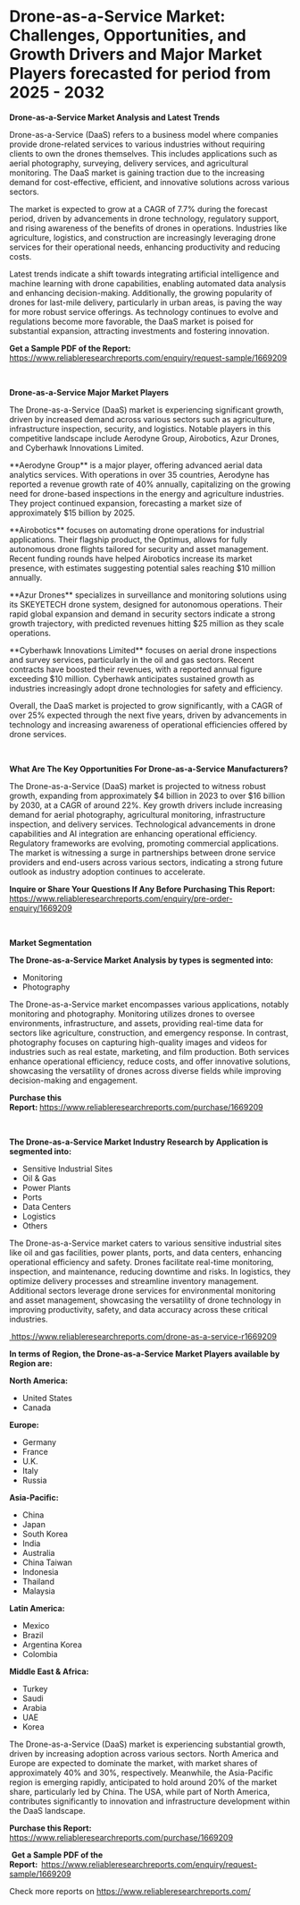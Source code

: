 <p><h1>Drone-as-a-Service Market: Challenges, Opportunities, and Growth Drivers and Major Market Players forecasted for period from 2025 - 2032</h1></p><p><strong>Drone-as-a-Service Market Analysis and Latest Trends</strong></p>
<p><p>Drone-as-a-Service (DaaS) refers to a business model where companies provide drone-related services to various industries without requiring clients to own the drones themselves. This includes applications such as aerial photography, surveying, delivery services, and agricultural monitoring. The DaaS market is gaining traction due to the increasing demand for cost-effective, efficient, and innovative solutions across various sectors.</p><p>The market is expected to grow at a CAGR of 7.7% during the forecast period, driven by advancements in drone technology, regulatory support, and rising awareness of the benefits of drones in operations. Industries like agriculture, logistics, and construction are increasingly leveraging drone services for their operational needs, enhancing productivity and reducing costs. </p><p>Latest trends indicate a shift towards integrating artificial intelligence and machine learning with drone capabilities, enabling automated data analysis and enhancing decision-making. Additionally, the growing popularity of drones for last-mile delivery, particularly in urban areas, is paving the way for more robust service offerings. As technology continues to evolve and regulations become more favorable, the DaaS market is poised for substantial expansion, attracting investments and fostering innovation.</p></p>
<p><strong>Get a Sample PDF of the Report:&nbsp;</strong> <a href="https://www.reliableresearchreports.com/enquiry/request-sample/1669209?utm_campaign=3325&utm_medium=2&utm_source=Github&utm_content=ia&utm_term=11032025&utm_id=drone-as-a-service">https://www.reliableresearchreports.com/enquiry/request-sample/1669209</a></p>
<p>&nbsp;</p>
<p><strong>Drone-as-a-Service Major Market Players</strong></p>
<p><p>The Drone-as-a-Service (DaaS) market is experiencing significant growth, driven by increased demand across various sectors such as agriculture, infrastructure inspection, security, and logistics. Notable players in this competitive landscape include Aerodyne Group, Airobotics, Azur Drones, and Cyberhawk Innovations Limited.</p><p>**Aerodyne Group** is a major player, offering advanced aerial data analytics services. With operations in over 35 countries, Aerodyne has reported a revenue growth rate of 40% annually, capitalizing on the growing need for drone-based inspections in the energy and agriculture industries. They project continued expansion, forecasting a market size of approximately $15 billion by 2025.</p><p>**Airobotics** focuses on automating drone operations for industrial applications. Their flagship product, the Optimus, allows for fully autonomous drone flights tailored for security and asset management. Recent funding rounds have helped Airobotics increase its market presence, with estimates suggesting potential sales reaching $10 million annually.</p><p>**Azur Drones** specializes in surveillance and monitoring solutions using its SKEYETECH drone system, designed for autonomous operations. Their rapid global expansion and demand in security sectors indicate a strong growth trajectory, with predicted revenues hitting $25 million as they scale operations.</p><p>**Cyberhawk Innovations Limited** focuses on aerial drone inspections and survey services, particularly in the oil and gas sectors. Recent contracts have boosted their revenues, with a reported annual figure exceeding $10 million. Cyberhawk anticipates sustained growth as industries increasingly adopt drone technologies for safety and efficiency.</p><p>Overall, the DaaS market is projected to grow significantly, with a CAGR of over 25% expected through the next five years, driven by advancements in technology and increasing awareness of operational efficiencies offered by drone services.</p></p>
<p>&nbsp;</p>
<p><strong>What Are The Key Opportunities For Drone-as-a-Service Manufacturers?</strong></p>
<p><p>The Drone-as-a-Service (DaaS) market is projected to witness robust growth, expanding from approximately $4 billion in 2023 to over $16 billion by 2030, at a CAGR of around 22%. Key growth drivers include increasing demand for aerial photography, agricultural monitoring, infrastructure inspection, and delivery services. Technological advancements in drone capabilities and AI integration are enhancing operational efficiency. Regulatory frameworks are evolving, promoting commercial applications. The market is witnessing a surge in partnerships between drone service providers and end-users across various sectors, indicating a strong future outlook as industry adoption continues to accelerate.</p></p>
<p><strong>Inquire or Share Your Questions If Any Before Purchasing This Report:</strong> <a href="https://www.reliableresearchreports.com/enquiry/pre-order-enquiry/1669209?utm_campaign=3325&utm_medium=2&utm_source=Github&utm_content=ia&utm_term=11032025&utm_id=drone-as-a-service">https://www.reliableresearchreports.com/enquiry/pre-order-enquiry/1669209</a></p>
<p>&nbsp;</p>
<p><strong>Market Segmentation</strong></p>
<p><strong>The Drone-as-a-Service Market Analysis by types is segmented into:</strong></p>
<p><ul><li>Monitoring</li><li>Photography</li></ul></p>
<p><p>The Drone-as-a-Service market encompasses various applications, notably monitoring and photography. Monitoring utilizes drones to oversee environments, infrastructure, and assets, providing real-time data for sectors like agriculture, construction, and emergency response. In contrast, photography focuses on capturing high-quality images and videos for industries such as real estate, marketing, and film production. Both services enhance operational efficiency, reduce costs, and offer innovative solutions, showcasing the versatility of drones across diverse fields while improving decision-making and engagement.</p></p>
<p><strong>Purchase this Report:&nbsp;</strong><a href="https://www.reliableresearchreports.com/purchase/1669209?utm_campaign=3325&utm_medium=2&utm_source=Github&utm_content=ia&utm_term=11032025&utm_id=drone-as-a-service">https://www.reliableresearchreports.com/purchase/1669209</a></p>
<p>&nbsp;</p>
<p><strong>The Drone-as-a-Service Market Industry Research by Application is segmented into:</strong></p>
<p><ul><li>Sensitive Industrial Sites</li><li>Oil & Gas</li><li>Power Plants</li><li>Ports</li><li>Data Centers</li><li>Logistics</li><li>Others</li></ul></p>
<p><p>The Drone-as-a-Service market caters to various sensitive industrial sites like oil and gas facilities, power plants, ports, and data centers, enhancing operational efficiency and safety. Drones facilitate real-time monitoring, inspection, and maintenance, reducing downtime and risks. In logistics, they optimize delivery processes and streamline inventory management. Additional sectors leverage drone services for environmental monitoring and asset management, showcasing the versatility of drone technology in improving productivity, safety, and data accuracy across these critical industries.</p></p>
<p><a href="https://www.reliableresearchreports.com/drone-as-a-service-r1669209?utm_campaign=3325&utm_medium=2&utm_source=Github&utm_content=ia&utm_term=11032025&utm_id=drone-as-a-service">&nbsp;https://www.reliableresearchreports.com/drone-as-a-service-r1669209</a></p>
<p><strong>In terms of Region, the Drone-as-a-Service Market Players available by Region are:</strong></p>
<p>
    <p> <strong> North America: </strong>
        <ul>
            <li>United States</li>
            <li>Canada</li>
        </ul>
        </p> 
    <p> <strong> Europe: </strong>
        <ul>
            <li>Germany</li>
            <li>France</li>
            <li>U.K.</li>
            <li>Italy</li>
            <li>Russia</li>
        </ul>
        </p> 
    <p> <strong> Asia-Pacific: </strong>
        <ul>
            <li>China</li>
            <li>Japan</li>
            <li>South Korea</li>
            <li>India</li>
            <li>Australia</li>
            <li>China Taiwan</li>
            <li>Indonesia</li>
            <li>Thailand</li>
            <li>Malaysia</li>
        </ul>
        </p> 
    <p> <strong> Latin America: </strong>
        <ul>
            <li>Mexico</li>
            <li>Brazil</li>
            <li>Argentina Korea</li>
            <li>Colombia</li>
        </ul>
        </p> 
    <p> <strong> Middle East & Africa: </strong>
        <ul>
            <li>Turkey</li>
            <li>Saudi</li>
            <li>Arabia</li>
            <li>UAE</li>
            <li>Korea</li>
        </ul>
    </p>
    </p>
<p><p>The Drone-as-a-Service (DaaS) market is experiencing substantial growth, driven by increasing adoption across various sectors. North America and Europe are expected to dominate the market, with market shares of approximately 40% and 30%, respectively. Meanwhile, the Asia-Pacific region is emerging rapidly, anticipated to hold around 20% of the market share, particularly led by China. The USA, while part of North America, contributes significantly to innovation and infrastructure development within the DaaS landscape.</p></p>
<p><strong>Purchase this Report: </strong><a href="https://www.reliableresearchreports.com/purchase/1669209?utm_campaign=3325&utm_medium=2&utm_source=Github&utm_content=ia&utm_term=11032025&utm_id=drone-as-a-service">https://www.reliableresearchreports.com/purchase/1669209</a></p>
<p>&nbsp;<strong>Get a Sample PDF of the Report:&nbsp;&nbsp;</strong><a href="https://www.reliableresearchreports.com/enquiry/request-sample/1669209?utm_campaign=3325&utm_medium=2&utm_source=Github&utm_content=ia&utm_term=11032025&utm_id=drone-as-a-service">https://www.reliableresearchreports.com/enquiry/request-sample/1669209</a></p>
<p><strong></strong></p>
<p>Check more reports on <a href="https://www.reliableresearchreports.com/?utm_campaign=3325&utm_medium=2&utm_source=Github&utm_content=ia&utm_term=11032025&utm_id=drone-as-a-service">https://www.reliableresearchreports.com/</a></p>